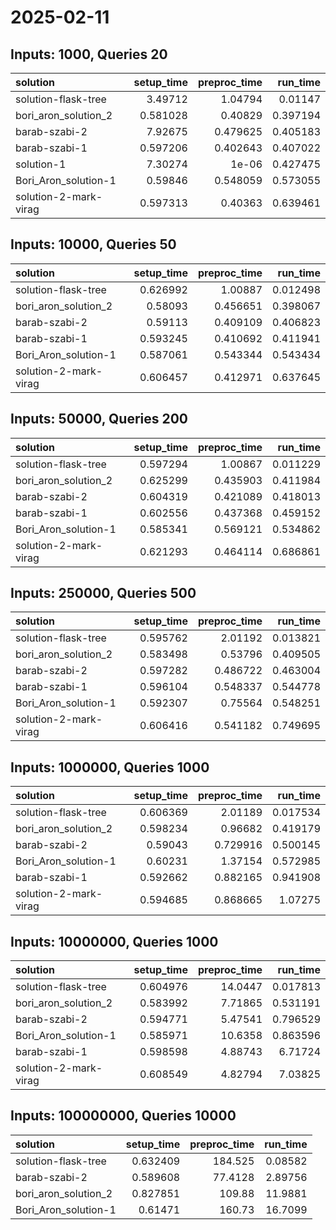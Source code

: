 # 2025-02-11

## Inputs: 1000, Queries 20

| solution              |   setup_time |   preproc_time |   run_time |
|:----------------------|-------------:|---------------:|-----------:|
| solution-flask-tree   |     3.49712  |       1.04794  |   0.01147  |
| bori_aron_solution_2  |     0.581028 |       0.40829  |   0.397194 |
| barab-szabi-2         |     7.92675  |       0.479625 |   0.405183 |
| barab-szabi-1         |     0.597206 |       0.402643 |   0.407022 |
| solution-1            |     7.30274  |       1e-06    |   0.427475 |
| Bori_Aron_solution-1  |     0.59846  |       0.548059 |   0.573055 |
| solution-2-mark-virag |     0.597313 |       0.40363  |   0.639461 |

## Inputs: 10000, Queries 50

| solution              |   setup_time |   preproc_time |   run_time |
|:----------------------|-------------:|---------------:|-----------:|
| solution-flask-tree   |     0.626992 |       1.00887  |   0.012498 |
| bori_aron_solution_2  |     0.58093  |       0.456651 |   0.398067 |
| barab-szabi-2         |     0.59113  |       0.409109 |   0.406823 |
| barab-szabi-1         |     0.593245 |       0.410692 |   0.411941 |
| Bori_Aron_solution-1  |     0.587061 |       0.543344 |   0.543434 |
| solution-2-mark-virag |     0.606457 |       0.412971 |   0.637645 |

## Inputs: 50000, Queries 200

| solution              |   setup_time |   preproc_time |   run_time |
|:----------------------|-------------:|---------------:|-----------:|
| solution-flask-tree   |     0.597294 |       1.00867  |   0.011229 |
| bori_aron_solution_2  |     0.625299 |       0.435903 |   0.411984 |
| barab-szabi-2         |     0.604319 |       0.421089 |   0.418013 |
| barab-szabi-1         |     0.602556 |       0.437368 |   0.459152 |
| Bori_Aron_solution-1  |     0.585341 |       0.569121 |   0.534862 |
| solution-2-mark-virag |     0.621293 |       0.464114 |   0.686861 |

## Inputs: 250000, Queries 500

| solution              |   setup_time |   preproc_time |   run_time |
|:----------------------|-------------:|---------------:|-----------:|
| solution-flask-tree   |     0.595762 |       2.01192  |   0.013821 |
| bori_aron_solution_2  |     0.583498 |       0.53796  |   0.409505 |
| barab-szabi-2         |     0.597282 |       0.486722 |   0.463004 |
| barab-szabi-1         |     0.596104 |       0.548337 |   0.544778 |
| Bori_Aron_solution-1  |     0.592307 |       0.75564  |   0.548251 |
| solution-2-mark-virag |     0.606416 |       0.541182 |   0.749695 |

## Inputs: 1000000, Queries 1000

| solution              |   setup_time |   preproc_time |   run_time |
|:----------------------|-------------:|---------------:|-----------:|
| solution-flask-tree   |     0.606369 |       2.01189  |   0.017534 |
| bori_aron_solution_2  |     0.598234 |       0.96682  |   0.419179 |
| barab-szabi-2         |     0.59043  |       0.729916 |   0.500145 |
| Bori_Aron_solution-1  |     0.60231  |       1.37154  |   0.572985 |
| barab-szabi-1         |     0.592662 |       0.882165 |   0.941908 |
| solution-2-mark-virag |     0.594685 |       0.868665 |   1.07275  |

## Inputs: 10000000, Queries 1000

| solution              |   setup_time |   preproc_time |   run_time |
|:----------------------|-------------:|---------------:|-----------:|
| solution-flask-tree   |     0.604976 |       14.0447  |   0.017813 |
| bori_aron_solution_2  |     0.583992 |        7.71865 |   0.531191 |
| barab-szabi-2         |     0.594771 |        5.47541 |   0.796529 |
| Bori_Aron_solution-1  |     0.585971 |       10.6358  |   0.863596 |
| barab-szabi-1         |     0.598598 |        4.88743 |   6.71724  |
| solution-2-mark-virag |     0.608549 |        4.82794 |   7.03825  |

## Inputs: 100000000, Queries 10000

| solution             |   setup_time |   preproc_time |   run_time |
|:---------------------|-------------:|---------------:|-----------:|
| solution-flask-tree  |     0.632409 |       184.525  |    0.08582 |
| barab-szabi-2        |     0.589608 |        77.4128 |    2.89756 |
| bori_aron_solution_2 |     0.827851 |       109.88   |   11.9881  |
| Bori_Aron_solution-1 |     0.61471  |       160.73   |   16.7099  |